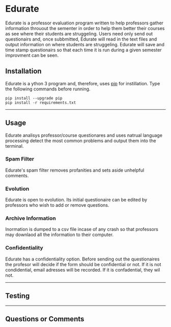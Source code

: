 
# Edurate

Edurate is a professor evaluation program written to help professors gather information throuout the sementer in order to help them
better their courses as see where their students are struggeling. Users need only send out questionairs and, once subbmitted, Edurate
will read in the text files and output information on where students are struggeling. Edurate will save and time stamp questionairs so
that each time it is run during a given semester improvment can be seen.

## Installation

Edurate is a ython 3 program and, therefore, uses [pip](https://pip.pypa.io/en/stable/installing/) for instillation. Type the following 
commands before running.

```shell
pip install --upgrade pip
pip install -r requirements.txt
```

---

## Usage

Edurate analisys professor/course questionares and uses natrual language processing detect the most common problems and output them into 
the terminal.

### Spam Filter

Edurate's spam filter removes profanities and sets aside unhelpful comments. 

### Evolution

Edurate is open to evolution. Its initial questionaire can be edited by professors who wish to add or remove questions.

### Archive Information

Inormation is dumped to a csv file incase of any crash so that professors may downlaod all the information to their computer.

### Confidentiality

Edurate has a confidentiality option. Before sending out the questionaires the profesor will decide if the form should be confidential or not. If it is not condidential, email adresses will be recorded. If it is confadential, they wil not.

---

## Testing


---

## Questions or Comments
